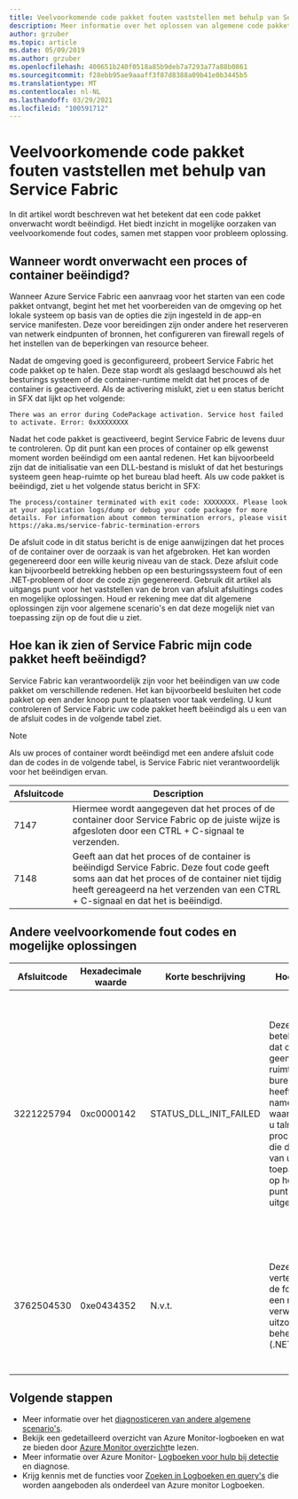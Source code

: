```yaml
---
title: Veelvoorkomende code pakket fouten vaststellen met behulp van Service Fabric
description: Meer informatie over het oplossen van algemene code pakket fouten met Azure Service Fabric
author: grzuber
ms.topic: article
ms.date: 05/09/2019
ms.author: grzuber
ms.openlocfilehash: 400651b240f0518a85b9deb7a7293a77a88b0861
ms.sourcegitcommit: f28ebb95ae9aaaff3f87d8388a09b41e0b3445b5
ms.translationtype: MT
ms.contentlocale: nl-NL
ms.lasthandoff: 03/29/2021
ms.locfileid: "100591712"
---
```

# <a name="diagnose-common-code-package-errors-by-using-service-fabric"></a>Veelvoorkomende code pakket fouten vaststellen met behulp van Service Fabric

In dit artikel wordt beschreven wat het betekent dat een code pakket onverwacht wordt beëindigd. Het biedt inzicht in mogelijke oorzaken van veelvoorkomende fout codes, samen met stappen voor probleem oplossing.

## <a name="when-does-a-process-or-container-terminate-unexpectedly"></a>Wanneer wordt onverwacht een proces of container beëindigd?

Wanneer Azure Service Fabric een aanvraag voor het starten van een code pakket ontvangt, begint het met het voorbereiden van de omgeving op het lokale systeem op basis van de opties die zijn ingesteld in de app-en service manifesten. Deze voor bereidingen zijn onder andere het reserveren van netwerk eindpunten of bronnen, het configureren van firewall regels of het instellen van de beperkingen van resource beheer. 

Nadat de omgeving goed is geconfigureerd, probeert Service Fabric het code pakket op te halen. Deze stap wordt als geslaagd beschouwd als het besturings systeem of de container-runtime meldt dat het proces of de container is geactiveerd. Als de activering mislukt, ziet u een status bericht in SFX dat lijkt op het volgende:

```
There was an error during CodePackage activation. Service host failed to activate. Error: 0xXXXXXXXX
```

Nadat het code pakket is geactiveerd, begint Service Fabric de levens duur te controleren. Op dit punt kan een proces of container op elk gewenst moment worden beëindigd om een aantal redenen. Het kan bijvoorbeeld zijn dat de initialisatie van een DLL-bestand is mislukt of dat het besturings systeem geen heap-ruimte op het bureau blad heeft. Als uw code pakket is beëindigd, ziet u het volgende status bericht in SFX:

```
The process/container terminated with exit code: XXXXXXXX. Please look at your application logs/dump or debug your code package for more details. For information about common termination errors, please visit https://aka.ms/service-fabric-termination-errors
```

De afsluit code in dit status bericht is de enige aanwijzingen dat het proces of de container over de oorzaak is van het afgebroken. Het kan worden gegenereerd door een wille keurig niveau van de stack. Deze afsluit code kan bijvoorbeeld betrekking hebben op een besturingssysteem fout of een .NET-probleem of door de code zijn gegenereerd. Gebruik dit artikel als uitgangs punt voor het vaststellen van de bron van afsluit afsluitings codes en mogelijke oplossingen. Houd er rekening mee dat dit algemene oplossingen zijn voor algemene scenario's en dat deze mogelijk niet van toepassing zijn op de fout die u ziet.

## <a name="how-can-i-tell-if-service-fabric-terminated-my-code-package"></a>Hoe kan ik zien of Service Fabric mijn code pakket heeft beëindigd?

Service Fabric kan verantwoordelijk zijn voor het beëindigen van uw code pakket om verschillende redenen. Het kan bijvoorbeeld besluiten het code pakket op een ander knoop punt te plaatsen voor taak verdeling. U kunt controleren of Service Fabric uw code pakket heeft beëindigd als u een van de afsluit codes in de volgende tabel ziet.

>[!NOTE]
> Als uw proces of container wordt beëindigd met een andere afsluit code dan de codes in de volgende tabel, is Service Fabric niet verantwoordelijk voor het beëindigen ervan.

Afsluitcode | Description
--------- | -----------
7147 | Hiermee wordt aangegeven dat het proces of de container door Service Fabric op de juiste wijze is afgesloten door een CTRL + C-signaal te verzenden.
7148 | Geeft aan dat het proces of de container is beëindigd Service Fabric. Deze fout code geeft soms aan dat het proces of de container niet tijdig heeft gereageerd na het verzenden van een CTRL + C-signaal en dat het is beëindigd.


## <a name="other-common-error-codes-and-their-potential-fixes"></a>Andere veelvoorkomende fout codes en mogelijke oplossingen

Afsluitcode | Hexadecimale waarde | Korte beschrijving | Hoofdoorzaak | Mogelijke oplossing
--------- | --------- | ----------------- | ---------- | -------------
3221225794 | 0xc0000142 | STATUS_DLL_INIT_FAILED | Deze fout betekent soms dat de computer geen heap-ruimte op het bureau blad heeft. Dit is met name waarschijnlijk als u talrijke processen hebt die deel uitmaken van uw toepassing die op het knoop punt wordt uitgevoerd. | Als uw programma niet is gebouwd om te reageren op CTRL + C signalen, kunt u de instelling **EnableActivateNoWindow** inschakelen in het cluster manifest. Als u deze instelling inschakelt, wordt uw code pakket zonder GUI-venster uitgevoerd en worden er geen CTRL + C-signalen meer ontvangen. Met deze actie wordt ook de hoeveelheid beschik bare heap-ruimte op het bureau blad van elk proces verminderd. Als uw code pakket CTRL + C signalen moet ontvangen, kunt u de grootte van het bureau blad van het knoop punt verg Roten.
3762504530 | 0xe0434352 | N.v.t. | Deze waarde vertegenwoordigt de fout code voor een niet-verwerkte uitzonde ring van beheerde code (.NET). | Deze afsluit code geeft aan dat uw toepassing een uitzonde ring heeft gegenereerd die niet is verwerkt en waardoor het proces is beëindigd. Als eerste stap bij het bepalen van de activering van deze fout, fouten opsporen in de logboeken en dump bestanden van uw toepassing.

## <a name="next-steps"></a>Volgende stappen

* Meer informatie over het [diagnosticeren van andere algemene scenario's](service-fabric-diagnostics-common-scenarios.md).
* Bekijk een gedetailleerd overzicht van Azure Monitor-logboeken en wat ze bieden door [Azure Monitor overzicht](../azure-monitor/overview.md)te lezen.
* Meer informatie over Azure Monitor- [Logboeken voor hulp bij detectie](../azure-monitor/alerts/alerts-overview.md) en diagnose.
* Krijg kennis met de functies voor [Zoeken in Logboeken en query's](../azure-monitor/logs/log-query-overview.md) die worden aangeboden als onderdeel van Azure monitor Logboeken.
